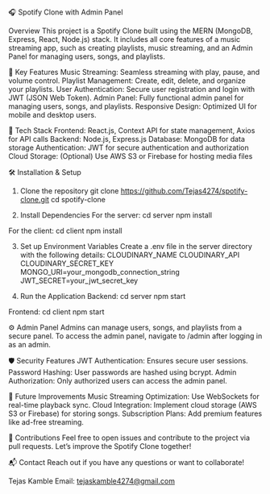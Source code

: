 🎧 Spotify Clone with Admin Panel

Overview
This project is a Spotify Clone built using the MERN (MongoDB, Express, React, Node.js) stack. It includes all core features of a music streaming app, such as creating playlists, music streaming, and an Admin Panel for managing users, songs, and playlists.

🚀 Key Features
Music Streaming: Seamless streaming with play, pause, and volume control.
Playlist Management: Create, edit, delete, and organize your playlists.
User Authentication: Secure user registration and login with JWT (JSON Web Token).
Admin Panel: Fully functional admin panel for managing users, songs, and playlists.
Responsive Design: Optimized UI for mobile and desktop users.

🌟 Tech Stack
Frontend: React.js, Context API for state management, Axios for API calls
Backend: Node.js, Express.js
Database: MongoDB for data storage
Authentication: JWT for secure authentication and authorization
Cloud Storage: (Optional) Use AWS S3 or Firebase for hosting media files

🛠️ Installation & Setup

1. Clone the repository
git clone https://github.com/Tejas4274/spotify-clone.git
cd spotify-clone

2. Install Dependencies
For the server:
cd server
npm install

For the client:
cd client
npm install

3. Set up Environment Variables
Create a .env file in the server directory with the following details:
CLOUDINARY_NAME
CLOUDINARY_API
CLOUDINARY_SECRET_KEY
MONGO_URI=your_mongodb_connection_string
JWT_SECRET=your_jwt_secret_key

4. Run the Application
Backend:
cd server
npm start

Frontend:
cd client
npm start


⚙️ Admin Panel
Admins can manage users, songs, and playlists from a secure panel.
To access the admin panel, navigate to /admin after logging in as an admin.

🛡️ Security Features
JWT Authentication: Ensures secure user sessions.
Password Hashing: User passwords are hashed using bcrypt.
Admin Authorization: Only authorized users can access the admin panel.

🚀 Future Improvements
Music Streaming Optimization: Use WebSockets for real-time playback sync.
Cloud Integration: Implement cloud storage (AWS S3 or Firebase) for storing songs.
Subscription Plans: Add premium features like ad-free streaming.

🤝 Contributions
Feel free to open issues and contribute to the project via pull requests. Let’s improve the Spotify Clone together!

📬 Contact
Reach out if you have any questions or want to collaborate!

Tejas Kamble
Email: tejaskamble4274@gmail.com